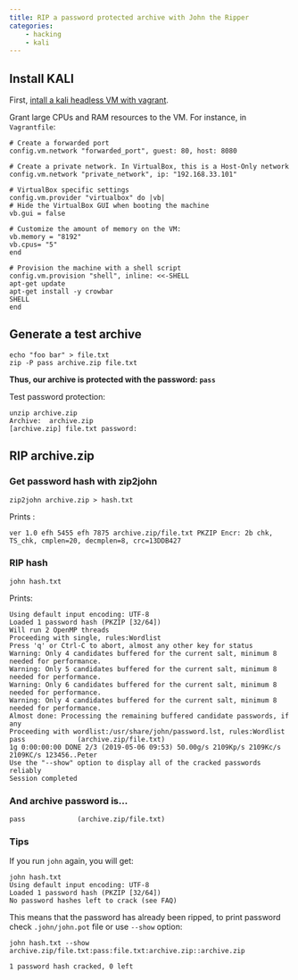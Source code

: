 ```yaml
---
title: RIP a password protected archive with John the Ripper
categories:
    - hacking
    - kali
---
```

## Install KALI

First, [intall a kali headless VM with vagrant](https://www.kali.org/news/announcing-kali-for-vagrant/).

Grant large CPUs and RAM resources to the VM. For instance, in `Vagrantfile`:

    # Create a forwarded port
    config.vm.network "forwarded_port", guest: 80, host: 8080
    
    # Create a private network. In VirtualBox, this is a Host-Only network
    config.vm.network "private_network", ip: "192.168.33.101"
    
    # VirtualBox specific settings
    config.vm.provider "virtualbox" do |vb|
    # Hide the VirtualBox GUI when booting the machine
    vb.gui = false
    
    # Customize the amount of memory on the VM:
    vb.memory = "8192"
    vb.cpus= "5"
    end
    
    # Provision the machine with a shell script
    config.vm.provision "shell", inline: <<-SHELL
    apt-get update
    apt-get install -y crowbar
    SHELL
    end
 
## Generate a test archive

    echo "foo bar" > file.txt
    zip -P pass archive.zip file.txt

**Thus, our archive is protected with the password: `pass`**
  
Test password protection:
  
    unzip archive.zip 
    Archive:  archive.zip
    [archive.zip] file.txt password: 


## RIP archive.zip

### Get password hash with zip2john


    zip2john archive.zip > hash.txt
    
Prints :

    ver 1.0 efh 5455 efh 7875 archive.zip/file.txt PKZIP Encr: 2b chk, TS_chk, cmplen=20, decmplen=8, crc=13DDB427
    
### RIP hash

    john hash.txt
    
Prints:        

    Using default input encoding: UTF-8
    Loaded 1 password hash (PKZIP [32/64])
    Will run 2 OpenMP threads
    Proceeding with single, rules:Wordlist
    Press 'q' or Ctrl-C to abort, almost any other key for status
    Warning: Only 4 candidates buffered for the current salt, minimum 8
    needed for performance.
    Warning: Only 5 candidates buffered for the current salt, minimum 8
    needed for performance.
    Warning: Only 6 candidates buffered for the current salt, minimum 8
    needed for performance.
    Warning: Only 4 candidates buffered for the current salt, minimum 8
    needed for performance.
    Almost done: Processing the remaining buffered candidate passwords, if any
    Proceeding with wordlist:/usr/share/john/password.lst, rules:Wordlist
    pass             (archive.zip/file.txt)
    1g 0:00:00:00 DONE 2/3 (2019-05-06 09:53) 50.00g/s 2109Kp/s 2109Kc/s 2109KC/s 123456..Peter
    Use the "--show" option to display all of the cracked passwords reliably
    Session completed

### And archive password is...

    pass             (archive.zip/file.txt)

### Tips

If you run `john` again, you will get:

    john hash.txt
    Using default input encoding: UTF-8
    Loaded 1 password hash (PKZIP [32/64])
    No password hashes left to crack (see FAQ)

This means that the password has already been ripped, to print password check `.john/john.pot` file or use `--show` option:

    john hash.txt --show
    archive.zip/file.txt:pass:file.txt:archive.zip::archive.zip
    
    1 password hash cracked, 0 left
     